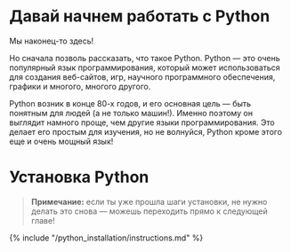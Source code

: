 # Давай начнем работать с Python

Мы наконец-то здесь!

Но сначала позволь рассказать, что такое Python. Python — это очень популярный язык программирования, который может использоваться для создания веб-сайтов, игр, научного программного обеспечения, графики и многого, многого другого.

Python возник в конце 80-х годов, и его основная цель — быть понятным для людей (а не только машин!). Именно поэтому он выглядит намного проще, чем другие языки программирования. Это делает его простым для изучения, но не волнуйся, Python кроме этого еще и очень мощный язык!

# Установка Python

> **Примечание:** если ты уже прошла шаги установки, не нужно делать это снова — можешь переходить прямо к следующей главе!

{% include "/python_installation/instructions.md" %}
